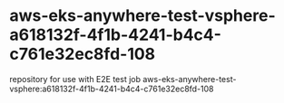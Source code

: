 # aws-eks-anywhere-test-vsphere-a618132f-4f1b-4241-b4c4-c761e32ec8fd-108
repository for use with E2E test job aws-eks-anywhere-test-vsphere:a618132f-4f1b-4241-b4c4-c761e32ec8fd-108

